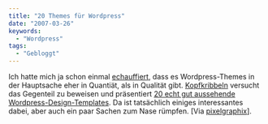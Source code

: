 ```yaml
---
title: "20 Themes für Wordpress"
date: "2007-03-26"
keywords:
  - "Wordpress"
tags:
  - "Gebloggt"
---
```


Ich hatte mich ja schon einmal [echauffiert](/codecandies/2007/02/15/wordpress-wordpress-wordpress/), dass es Wordpress-Themes in der Hauptsache eher in Quantiät, als in Qualität gibt. [Kopfkribbeln](http://www.kopfkribbeln.de/) versucht das Gegenteil zu beweisen und präsentiert [20 echt gut aussehende Wordpress-Design-Templates](http://www.kopfkribbeln.de/2007/03/22/20-echt-gut-aussehende-wordpress-design-templates20-really-great-looking-wordpress-design-templates/). Da ist tatsächlich einiges interessantes dabei, aber auch ein paar Sachen zum Nase rümpfen. \[Via [pixelgraphix](http://www.pixelgraphix.de/einzeiler/2007-03/ausgewaehlte-harmonische-wordpress-themes-bei-kopfkribbeln.php)\].
